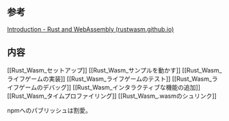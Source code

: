 ## 参考
[Introduction - Rust and WebAssembly (rustwasm.github.io)](https://rustwasm.github.io/docs/book/introduction.html)

## 内容
[[Rust_Wasm_セットアップ]]
[[Rust_Wasm_サンプルを動かす]]
[[Rust_Wasm_ライフゲームの実装]]
[[Rust_Wasm_ライフゲームのテスト]]
[[Rust_Wasm_ライフゲームのデバッグ]]
[[Rust_Wasm_インタラクティブな機能の追加]]
[[Rust_Wasm_タイムプロファイリング]]
[[Rust_Wasm_.wasmのシュリンク]]

npmへのパブリッシュは割愛。
